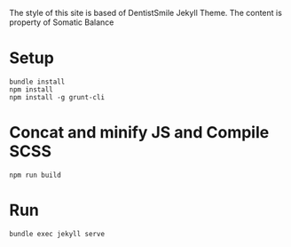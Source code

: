 The style of this site is based of DentistSmile Jekyll Theme. The content is property of Somatic Balance

# Setup
```
bundle install
npm install
npm install -g grunt-cli
```

# Concat and minify JS and Compile SCSS
`npm run build`

# Run

`bundle exec jekyll serve`